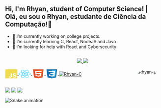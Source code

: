 ## Hi, I'm Rhyan, student of Computer Science! | Olá, eu sou o Rhyan, estudante de Ciência da Computação!👋

- 🔭 I’m currently working on college projects.
- 🌱 I’m currently learning C, React, NodeJS and Java
- 🤔 I’m looking for help with React and Cybersecurity
##

<div align="center">
  <a href="https://github.com/rhyanpinto">
  <img height="148em" src="https://github-readme-stats.vercel.app/api?username=rhyanpinto&show_icons=true&theme=dark&include_all_commits=true&count_private=true"/>
  <img height="148em" src="https://github-readme-stats.vercel.app/api/top-langs/?username=rhyanpinto&layout=compact&langs_count=7&theme=dark"/>
</div>
<div style="display: inline_block"><br>
  <img align="center" alt="Rhyan-Js" height="30" width="40" src="https://raw.githubusercontent.com/devicons/devicon/master/icons/javascript/javascript-plain.svg">
  <img align="center" alt="Rhyan-React" height="30" width="40" src="https://raw.githubusercontent.com/devicons/devicon/master/icons/react/react-original.svg">
  <img align="center" alt="Rhyan-HTML" height="30" width="40" src="https://raw.githubusercontent.com/devicons/devicon/master/icons/html5/html5-original.svg">
  <img align="center" alt="Rhyan-CSS" height="30" width="40" src="https://raw.githubusercontent.com/devicons/devicon/master/icons/css3/css3-original.svg">
  <img align="center" alt="Rhyan-C" height="30" width="40" src="https://cdn.jsdelivr.net/gh/devicons/devicon/icons/c/c-original.svg">
  <img align="right" alt="Rhyan-pic" height="150" style="border-radius:50px;" src="https://cdn.discordapp.com/attachments/914202655746822224/987015474372030484/download20220604122354.png">
</div>
  
##

<div>
  <a href="https://instagram.com/rhyan_100" target="_blank"><img src="https://img.shields.io/badge/-Instagram-%23E4405F?style=for-the-badge&logo=instagram&logoColor=white" target="_blank"></a> 
  <a href = "mailto:rhyanpinto@gmail.com"><img src="https://img.shields.io/badge/-Gmail-%23333?style=for-the-badge&logo=gmail&logoColor=white" target="_blank"></a>
  <a href="https://www.linkedin.com/in/rhyan-nogueira-pinto/" target="_blank"><img src="https://img.shields.io/badge/-LinkedIn-%230077B5?style=for-the-badge&logo=linkedin&logoColor=white" target="_blank"></a> 
 
![Snake animation](https://github.com/rhyanpinto/rhyanpinto/blob/output/github-contribution-grid-snake.svg)
</div>
  
<!--
**rhyanpinto/rhyanpinto** is a ✨ _special_ ✨ repository because its `README.md` (this file) appears on your GitHub profile.

Here are some ideas to get you started:

- 👯 I’m looking to collaborate on ... |
- 💬 Ask me about ... |
- 😄 Pronouns: he/his | ele/dele
- ⚡ Fun fact: ... |
-->
